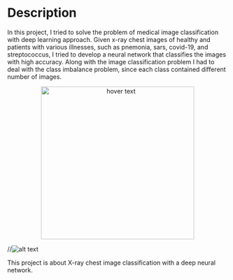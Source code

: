 # Description

In this project, I tried to solve the problem of medical image classification with deep learning approach. Given x-ray chest images of healthy and patients with various illnesses, such as pnemonia, sars, covid-19, and streptococcus, I tried to develop a neural network that classifies the images with high accuracy. Along with the image classification problem I had to deal with the class imbalance problem, since each class contained different number of images.  

<p align="center">
  <img src="https://github.com/artykov1511/X-Ray-Chest-Image-Classification/blob/main/images/new.png" width="350" title="hover text">
 
</p>


//![alt text](https://github.com/artykov1511/X-Ray-Chest-Image-Classification/blob/main/images/new.png)

This project is about X-ray chest image classification with a deep neural network.    
